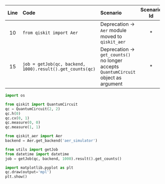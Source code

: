| Line | Code | Scenario | Scenario Id | Reference | Artifact | Refactoring |
| :--: | :--- | :------- | :---------: | :-------: | :------- | :---------- |
| 10 | `from qiskit import Aer` | Deprecation -> `Aer` module moved to `qiskit_aer` | * | internal | `qiskit.Aer` | `from qiskit_aer import Aer` |
| 15 | `job = getJob(qc, backend, 1000).result().get_counts(qc)` | Deprecation -> `get_counts()` no longer accepts `QuantumCircuit` object as argument | * | internal | `result.get_counts` | `job = getJob(qc, backend, 1000).result().get_counts()` |


```python
import os

from qiskit import QuantumCircuit 
qc = QuantumCircuit(2, 2)
qc.h(0)
qc.cx(0, 1)
qc.measure(0, 0)
qc.measure(1, 1)

from qiskit_aer import Aer
backend = Aer.get_backend('aer_simulator')

from utils import getJob
from datetime import datetime
job = getJob(qc, backend, 1000).result().get_counts()

import matplotlib.pyplot as plt
qc.draw(output='mpl')
plt.show()
```